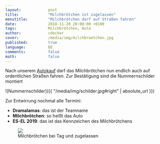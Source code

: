 ```yaml
---
layout:            post
title:             "Milchbrötchen ist zugelassen"
menutitle:         "Milchbrötchen darf auf Straßen fahren"
date:              2018-11-20 20:00:00 +0100
tags:              Milchbrötchen, Auto
author:            cdecker
cover:             /media/img/milchbroetchen.jpg
published:         true
language:          DE
comments:          false
math:			   false
---
```


Nach unserem [Autokauf](/blog/Autokauf) darf das Milchbrötchen nun endlich auch auf ordentlichen Straßen fahren. Zur Bestätigung sind die Nummernschilder montiert

![Nummernschilder]({{ "/media/img/schilder.jpg#right" | absolute_url }})

Zur Entwirrung nochmal alle Termini:

* **Dramalamas**: das ist der Teamname
* **Milchbrötchen**: so heißt das Auto
* **ES-EL 2019**: das ist das Kennzeichen des Milchbrötchens

<figure>
   <img src="{{ "/media/img/milchbroetchen_zugelassen.jpg" | absolute_url }}" />
   <figcaption>Milchbrötchen bei Tag und zugelassen</figcaption>
</figure>


